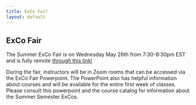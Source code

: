 ```yaml
---
title: ExCo Fair
layout: default
---
```

## ExCo Fair

<p>The Summer ExCo Fair is on Wednesday May 26th from 7:30-8:30pm EST and is fully remote <a href="https://docs.google.com/presentation/d/1fReeMrf9aubfid8pxFAorNZ2KibYbBvrmEx6dEfslAs/edit?usp=sharing">through this link!</a></p> 

<p>During the fair, instructors will be in Zoom rooms that can be accessed via the ExCo Fair Powerpoint. The PowerPoint also has helpful information about courses and will be available for the entire first week of classes. Please consult this powerpoint and the course catalog for information about the Summer Semester ExCos. </p>  
